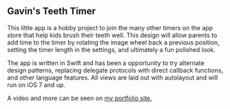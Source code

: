 Gavin's Teeth Timer
-------------------
This little app is a hobby project to join the many other timers on the app store that help kids brush their teeth well.   This design will allow parents to add time to the timer by rotating the image wheel back a previous position, setting the timer length in the settings, and ultimately a fun polished look.

The app is written in Swift and has been a opportunity to try alternate design patterns, replacing delegate protocols with direct callback functions, and other language features.  All views are laid out with autolayout and will run on iOS 7 and up.

A video and more can be seen on [my portfolio site.](http://brian.cordanyoung.com/Portfolio/?works=gavins-teeth-timer)